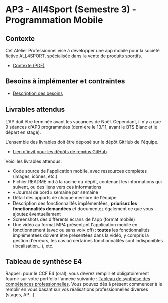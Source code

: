 # AP3 - All4Sport (Semestre 3) - Programmation Mobile

## Contexte

Cet Atelier Professionnel vise à développer une app mobile pour la société fictive ALL4SPORT, spécialisée dans la vente de produits sportifs.

- [Contexte (PDF)](a4s_contexte.pdf)

## Besoins à implémenter et contraintes

- [Description des besoins](ap3_a4s_mobile_besoins.md)

## Livrables attendus

L'AP doit être terminée avant les vacances de Noël. Cependant, il n'y a que 9 séances d'AP3 programmées (dernière le 13/11, avant le BTS Blanc et le départ en stage).

L'ensemble des livrables doit être déposé sur le dépôt GitHub de l'équipe.

- [Lien d'invit pour les dépôts de rendus GitHub](https://classroom.github.com/a/kfQuFJGI)

Voici les livrables attendus :

- Code source de l'application mobile, avec ressources complètes (images, icônes, etc.)
- Fichier README.md à la racine du dépôt, contenant les informations qui suivent, ou des liens vers ces informations
- « Journal de bord » semaine par semaine
- Détail des apports de chaque membre de l'équipe
- Description des fonctionnalités implémentées ; **priorisez les fonctionnalités demandées** et documentez également ce que vous ajoutez éventuellement
- Screenshots des différents écrans de l'app (format mobile)
- Une vidéo au format MP4 présentant l'application mobile en fonctionnement (avec ou sans voix off) : **toutes** les fonctionnalités implémentées doivent être présentées dans la vidéo, y compris la gestion d'erreurs, les cas où certaines fonctionnalités sont indisponibles (localisation...), etc.

## Tableau de synthèse E4

Rappel : pour le CCF E4 (oral), vous devrez remplir et obligatoirement fournir sur votre portfolio l'annexe suivante : [Tableau de synthèse des compétences professionnelles](tableau_de_synthese.xlsx). Vous pouvez dès à présent commencer à le remplir en vous basant sur vos réalisations professionnelles diverses (stages, AP...).
